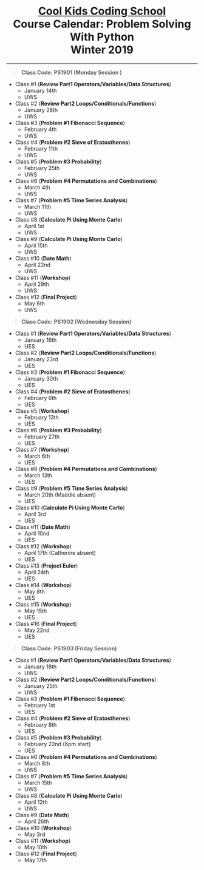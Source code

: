 # <center>[**Cool Kids Coding School**](http://www.coolkidscodingschool.com)<br>Course Calendar: **Problem Solving With Python**<br>  Winter 2019

---
> **Class Code: PS1901 (Monday Session )**

+ Class #1 (**Review Part1 Operators/Variables/Data Structures**)
  + January 14th
  + UWS
+ Class #2 (**Review Part2 Loops/Conditionals/Functions**)
  + January 28th
  + UWS
+ Class #3 (**Problem #1 Fibonacci Sequence**)
  + February 4th
  + UWS
+ Class #4 (**Problem #2 Sieve of Eratosthenes**)
  + February 11th
  + UWS
+ Class #5 (**Problem #3 Probability**)
  + February 25th
  + UWS
+ Class #6 (**Problem #4 Permutations and Combinations**)
  + March 4th
  + UWS
+ Class #7 (**Problem #5 Time Series Analysis**)
  + March 11th
  + UWS
+ Class #8 (**Calculate Pi Using Monte Carlo**)
  + April 1st
  + UWS
+ Class #9 (**Calculate Pi Using Monte Carlo**)
  + April 15th
  + UWS
+ Class #10 (**Date Math**)
  + April 22nd
  + UWS
+ Class #11 (**Workshop**)
  + April 29th
  + UWS
+ Class #12 (**Final Project**)
  + May 6th
  + UWS

> **Class Code: PS1902 (Wednesday Session)**

+ Class #1 (**Review Part1 Operators/Variables/Data Structures**)
  + January 16th
  + UES
+ Class #2 (**Review Part2 Loops/Conditionals/Functions**)
  + January 23rd
  + UES
+ Class #3 (**Problem #1 Fibonacci Sequence**)
  + January 30th
  + UES
+ Class #4 (**Problem #2 Sieve of Eratosthenes**)
  + February 6th
  + UES
+ Class #5 (**Workshop**)
  + February 13th
  + UES
+ Class #6 (**Problem #3 Probability**)
  + February 27th
  + UES
+ Class #7 (**Workshop**)
  + March 6th
  + UES
+ Class #8 (**Problem #4 Permutations and Combinations**)
  + March 13th
  + UES
+ Class #9 (**Problem #5 Time Series Analysis**)
  + March 20th (Maddie absent)
  + UES
+ Class #10 (**Calculate Pi Using Monte Carlo**)
  + April 3rd
  + UES
+ Class #11 (**Date Math**)
  + April 10nd
  + UES
+ Class #12 (**Workshop**)
  + April 17th (Catherine absent)
  + UES
+ Class #13 (**Project Euler**)
  + April 24th
  + UES
+ Class #14 (**Workshop**)
  + May 8th
  + UES
+ Class #15 (**Workshop**)
  + May 15th
  + UES
+ Class #16 (**Final Project**)
  + May 22nd
  + UES

> **Class Code: PS1903 (Friday Session)**

+ Class #1 (**Review Part1 Operators/Variables/Data Structures**)
  + January 18th
  + UWS
+ Class #2 (**Review Part2 Loops/Conditionals/Functions**)
  + January 25th
  + UWS
+ Class #3 (**Problem #1 Fibonacci Sequence**)
  + February 1st
  + UES
+ Class #4 (**Problem #2 Sieve of Eratosthenes**)
  + February 8th
  + UES
+ Class #5 (**Problem #3 Probability**)
  + February 22nd (6pm start)
  + UES
+ Class #6 (**Problem #4 Permutations and Combinations**)
  + March 8th
  + UWS
+ Class #7 (**Problem #5 Time Series Analysis**)
  + March 15th
  + UWS
+ Class #8 (**Calculate Pi Using Monte Carlo**)
  + April 12th
  + UWS
+ Class #9 (**Date Math**)
  + April 26th
+ Class #10 (**Workshop**)
  + May 3rd
+ Class #11 (**Workshop**)
  + May 10th
+ Class #12 (**Final Project**)
  + May 17th
